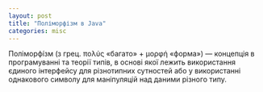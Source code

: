 ```yaml
---
layout: post
title: "Поліморфізм в Java"
categories: misc
---
```


Поліморфі́зм (з грец. πολύς «багато» + μορφή «форма») — концепція в програмуванні та теорії типів, в основі якої лежить використання єдиного інтерфейсу для різнотипних сутностей або у використанні однакового символу для маніпуляцій над даними різного типу.
